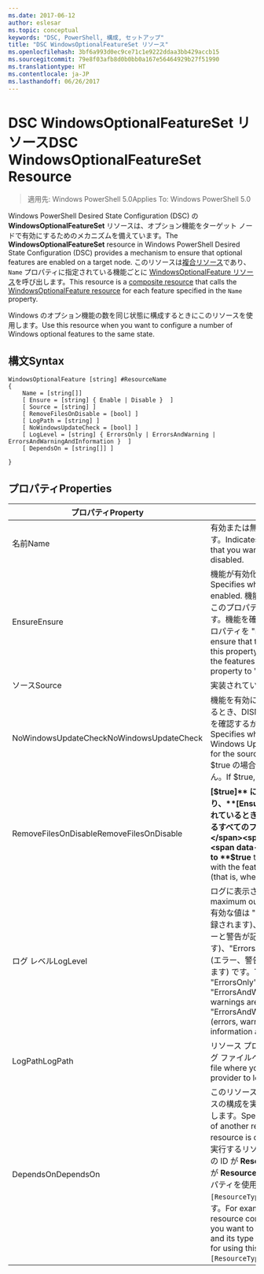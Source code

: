 ```yaml
---
ms.date: 2017-06-12
author: eslesar
ms.topic: conceptual
keywords: "DSC, PowerShell, 構成, セットアップ"
title: "DSC WindowsOptionalFeatureSet リソース"
ms.openlocfilehash: 3bf6a993d0ec9ce71c1e9222ddaa3bb429accb15
ms.sourcegitcommit: 79e8f03afb8d0b0bb0a167e56464929b27f51990
ms.translationtype: HT
ms.contentlocale: ja-JP
ms.lasthandoff: 06/26/2017
---
```

# <a name="dsc-windowsoptionalfeatureset-resource"></a><span data-ttu-id="44251-103">DSC WindowsOptionalFeatureSet リソース</span><span class="sxs-lookup"><span data-stu-id="44251-103">DSC WindowsOptionalFeatureSet Resource</span></span>

> <span data-ttu-id="44251-104">適用先: Windows PowerShell 5.0</span><span class="sxs-lookup"><span data-stu-id="44251-104">Applies To: Windows PowerShell 5.0</span></span>

<span data-ttu-id="44251-105">Windows PowerShell Desired State Configuration (DSC) の **WindowsOptionalFeatureSet** リソースは、オプション機能をターゲット ノードで有効にするためのメカニズムを備えています。</span><span class="sxs-lookup"><span data-stu-id="44251-105">The **WindowsOptionalFeatureSet** resource in Windows PowerShell Desired State Configuration (DSC) provides a mechanism to ensure that optional features are enabled on a target node.</span></span> <span data-ttu-id="44251-106">このリソースは[複合リソース](authoringResourceComposite.md)であり、`Name` プロパティに指定されている機能ごとに [WindowsOptionalFeature リソース](windowsOptionalFeatureResource.md)を呼び出します。</span><span class="sxs-lookup"><span data-stu-id="44251-106">This resource is a [composite resource](authoringResourceComposite.md) that calls the [WindowsOptionalFeature resource](windowsOptionalFeatureResource.md) for each feature specified in the `Name` property.</span></span>

<span data-ttu-id="44251-107">Windows のオプション機能の数を同じ状態に構成するときにこのリソースを使用します。</span><span class="sxs-lookup"><span data-stu-id="44251-107">Use this resource when you want to configure a number of Windows optional features to the same state.</span></span>

## <a name="syntax"></a><span data-ttu-id="44251-108">構文</span><span class="sxs-lookup"><span data-stu-id="44251-108">Syntax</span></span>

```
WindowsOptionalFeature [string] #ResourceName
{
    Name = [string[]]
    [ Ensure = [string] { Enable | Disable }  ]
    [ Source = [string] ] 
    [ RemoveFilesOnDisable = [bool] ]  
    [ LogPath = [string] ]
    [ NoWindowsUpdateCheck = [bool] ]
    [ LogLevel = [string] { ErrorsOnly | ErrorsAndWarning | ErrorsAndWarningAndInformation }  ]
    [ DependsOn = [string[]] ]
    
}
```

## <a name="properties"></a><span data-ttu-id="44251-109">プロパティ</span><span class="sxs-lookup"><span data-stu-id="44251-109">Properties</span></span>

|  <span data-ttu-id="44251-110">プロパティ</span><span class="sxs-lookup"><span data-stu-id="44251-110">Property</span></span>  |  <span data-ttu-id="44251-111">説明</span><span class="sxs-lookup"><span data-stu-id="44251-111">Description</span></span>   | 
|---|---| 
| <span data-ttu-id="44251-112">名前</span><span class="sxs-lookup"><span data-stu-id="44251-112">Name</span></span>| <span data-ttu-id="44251-113">有効または無効にする機能の名前を示します。</span><span class="sxs-lookup"><span data-stu-id="44251-113">Indicates the name of the features that you want to ensure are enabled or disabled.</span></span>| 
| <span data-ttu-id="44251-114">Ensure</span><span class="sxs-lookup"><span data-stu-id="44251-114">Ensure</span></span>| <span data-ttu-id="44251-115">機能が有効化かどうかを指定します。</span><span class="sxs-lookup"><span data-stu-id="44251-115">Specifies whether the features are enabled.</span></span> <span data-ttu-id="44251-116">機能を確実に有効にするには、このプロパティを "Enable" に設定します。機能を確実に無効にするには、このプロパティを "Disable" に設定します。</span><span class="sxs-lookup"><span data-stu-id="44251-116">To ensure that the features are enabled, set this property to "Enable" To ensure that the features are disabled, set the property to "Disable".</span></span>|
| <span data-ttu-id="44251-117">ソース</span><span class="sxs-lookup"><span data-stu-id="44251-117">Source</span></span>| <span data-ttu-id="44251-118">実装されていません。</span><span class="sxs-lookup"><span data-stu-id="44251-118">Not implemented.</span></span>|
| <span data-ttu-id="44251-119">NoWindowsUpdateCheck</span><span class="sxs-lookup"><span data-stu-id="44251-119">NoWindowsUpdateCheck</span></span>| <span data-ttu-id="44251-120">機能を有効にするソース ファイルを検索するとき、DISM が Windows Update (WU) を確認するかどうかを指定します。</span><span class="sxs-lookup"><span data-stu-id="44251-120">Specifies whether DISM contacts Windows Update (WU) when searching for the source files to enable features.</span></span> <span data-ttu-id="44251-121">$true の場合、DISM は WU を確認しません。</span><span class="sxs-lookup"><span data-stu-id="44251-121">If $true, DISM does not contact WU.</span></span>|
| <span data-ttu-id="44251-122">RemoveFilesOnDisable</span><span class="sxs-lookup"><span data-stu-id="44251-122">RemoveFilesOnDisable</span></span>| <span data-ttu-id="44251-123">**[$true]** に設定すると、無効時に (つまり、**[Ensure]** が "Absent" に設定されているとき)、機能に関連付けられているすべてのファイルが削除されます。</span><span class="sxs-lookup"><span data-stu-id="44251-123">Set to **$true** to remove all files associated with the features when they are disabled (that is, when **Ensure** is set to "Absent").</span></span>|
| <span data-ttu-id="44251-124">ログ レベル</span><span class="sxs-lookup"><span data-stu-id="44251-124">LogLevel</span></span>| <span data-ttu-id="44251-125">ログに表示される最大の出力レベル。</span><span class="sxs-lookup"><span data-stu-id="44251-125">The maximum output level shown in the logs.</span></span> <span data-ttu-id="44251-126">有効な値は "ErrorsOnly" (エラーのみが記録されます)、"ErrorsAndWarning" (エラーと警告が記録されます)、"ErrorsAndWarningAndInformation" (エラー、警告、デバッグ情報が記録されます) です。</span><span class="sxs-lookup"><span data-stu-id="44251-126">The accepted values are: "ErrorsOnly" (only errors are logged), "ErrorsAndWarning" (errors and warnings are logged), and "ErrorsAndWarningAndInformation" (errors, warnings, and debug information are logged).</span></span>|
| <span data-ttu-id="44251-127">LogPath</span><span class="sxs-lookup"><span data-stu-id="44251-127">LogPath</span></span>| <span data-ttu-id="44251-128">リソース プロバイダーの操作を記録するログ ファイルへのパス。</span><span class="sxs-lookup"><span data-stu-id="44251-128">The path to a log file where you want the resource provider to log the operation.</span></span>| 
| <span data-ttu-id="44251-129">DependsOn</span><span class="sxs-lookup"><span data-stu-id="44251-129">DependsOn</span></span>| <span data-ttu-id="44251-130">このリソースを構成する前に、他のリソースの構成を実行する必要があることを指定します。</span><span class="sxs-lookup"><span data-stu-id="44251-130">Specifies that the configuration of another resource must run before this resource is configured.</span></span> <span data-ttu-id="44251-131">たとえば、最初に実行するリソース構成スクリプト ブロックの ID が __ResourceName__ で、そのタイプが __ResourceType__ である場合、このプロパティを使用する構文は `DependsOn = "[ResourceType]ResourceName"` になります。</span><span class="sxs-lookup"><span data-stu-id="44251-131">For example, if the ID of the resource configuration script block that you want to run first is __ResourceName__ and its type is __ResourceType__, the syntax for using this property is `DependsOn = "[ResourceType]ResourceName"`.</span></span>| 
 



